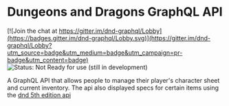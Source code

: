 # Dungeons and Dragons GraphQL API

[![Join the chat at https://gitter.im/dnd-graphql/Lobby](https://badges.gitter.im/dnd-graphql/Lobby.svg)](https://gitter.im/dnd-graphql/Lobby?utm_source=badge&utm_medium=badge&utm_campaign=pr-badge&utm_content=badge)
![Status: Not Ready for use (still in development)](https://img.shields.io/badge/status-not%20ready%20for%20use-red.svg)

A GraphQL API that allows people to manage their player's character sheet and current inventory. The api also displayed specs for certain items using the [dnd 5th edition api](http://www.dnd5eapi.co/)
